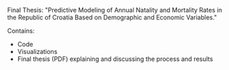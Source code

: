 Final Thesis: "Predictive Modeling of Annual Natality and Mortality Rates in the Republic of Croatia Based on Demographic and Economic Variables."

Contains:
- Code
- Visualizations
- Final thesis (PDF) explaining and discussing the process and results

